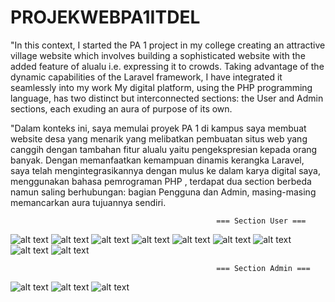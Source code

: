 # PROJEKWEBPA1ITDEL

"In this context, I started the PA 1 project in my college creating an attractive village website which involves
building a sophisticated website with the added feature of alualu i.e. expressing it to crowds. Taking advantage of the dynamic capabilities of the Laravel framework, 
I have integrated it seamlessly into my work My digital platform, using the PHP programming language, has two distinct but interconnected sections: the User and Admin sections,
each exuding an aura of purpose of its own.

"Dalam konteks ini, saya memulai proyek PA 1 di kampus saya membuat website desa yang menarik yang melibatkan pembuatan situs web yang canggih dengan 
tambahan fitur alualu yaitu pengekspresian kepada orang banyak. Dengan memanfaatkan kemampuan dinamis kerangka Laravel, saya telah mengintegrasikannya dengan mulus
ke dalam karya digital saya, menggunakan  bahasa pemrograman PHP , terdapat dua section berbeda namun saling berhubungan: bagian Pengguna dan Admin, masing-masing
memancarkan aura tujuannya sendiri.

                                                  === Section User ===

![alt text](https://github.com/T0MM11Y/PROJEKWEBPA1ITDEL/blob/main/alusitol/public/fotomd/Screenshot%20(123).png?raw=true)
![alt text](https://github.com/T0MM11Y/PROJEKWEBPA1ITDEL/blob/main/alusitol/public/fotomd/Screenshot%20(112).png?raw=true)
![alt text](https://github.com/T0MM11Y/PROJEKWEBPA1ITDEL/blob/main/alusitol/public/fotomd/Screenshot%20(113).png?raw=true)
![alt text](https://github.com/T0MM11Y/PROJEKWEBPA1ITDEL/blob/main/alusitol/public/fotomd/Screenshot%20(124).png?raw=true)
![alt text](https://github.com/T0MM11Y/PROJEKWEBPA1ITDEL/blob/main/alusitol/public/fotomd/Screenshot%20(125).png?raw=true)
![alt text](https://github.com/T0MM11Y/PROJEKWEBPA1ITDEL/blob/main/alusitol/public/fotomd/Screenshot%20(127).png?raw=true)
![alt text](https://github.com/T0MM11Y/PROJEKWEBPA1ITDEL/blob/main/alusitol/public/fotomd/Screenshot%20(128).png?raw=true)
![alt text](https://github.com/T0MM11Y/PROJEKWEBPA1ITDEL/blob/main/alusitol/public/fotomd/Screenshot%20(129).png?raw=true)
![alt text](https://github.com/T0MM11Y/PROJEKWEBPA1ITDEL/blob/main/alusitol/public/fotomd/Screenshot%20(130).png?raw=true)

                                                  === Section Admin ===

![alt text](https://github.com/T0MM11Y/PROJEKWEBPA1ITDEL/blob/main/alusitol/public/fotomd/Screenshot%20(131).png?raw=true)
![alt text](https://github.com/T0MM11Y/PROJEKWEBPA1ITDEL/blob/main/alusitol/public/fotomd/Screenshot%20(132).png?raw=true)
![alt text](https://github.com/T0MM11Y/PROJEKWEBPA1ITDEL/blob/main/alusitol/public/fotomd/Screenshot%20(133).png?raw=true)







